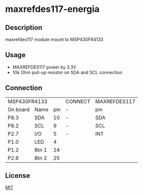 # maxrefdes117-energia
## Description
maxrefdes117 module mount to MSP430FR4133 

## Usage
* MAXREFDES117 power by 3.3V
* 10k Ohm pull-up resistor on SDA and SCL connection

## Connection
<table>
  <tr>
    <td colspan="3">MSP430FR4133</td>
    <td>CONNECT</td>
    <td>MAXREFDES117</td>
  </tr>
  <tr>
    <td>On board</td>
    <td>Name</td>
    <td>pin</td>
    <td>-</td>
    <td>pin</td>
  </tr>
  <tr>
    <td>P8.3</td>
    <td>SDA</td>
    <td>10</td>
    <td>-</td>
    <td>SDA</td>
  </tr>
  <tr>
    <td>P8.2</td>
    <td>SCL</td>
    <td>9</td>
    <td>-</td>
    <td>SCL</td>
  </tr>
  <tr>
    <td>P2.7</td>
    <td>I/O</td>
    <td>5</td>
    <td>-</td>
    <td>INT</td>
  </tr>
  <tr>
    <td>P1.0</td>
    <td>LED</td>
    <td>4</td>
    <td></td>
  </tr>
  <tr>
    <td>P1.2</td>
    <td>Btn 1</td>
    <td>24</td>
    <td></td>
  </tr>
  <tr>
    <td>P2.6</td>
    <td>Btn 2</td>
    <td>25</td>
    <td></td>
  </tr>
</table>

## License
[MIT](https://choosealicense.com/licenses/mit/)